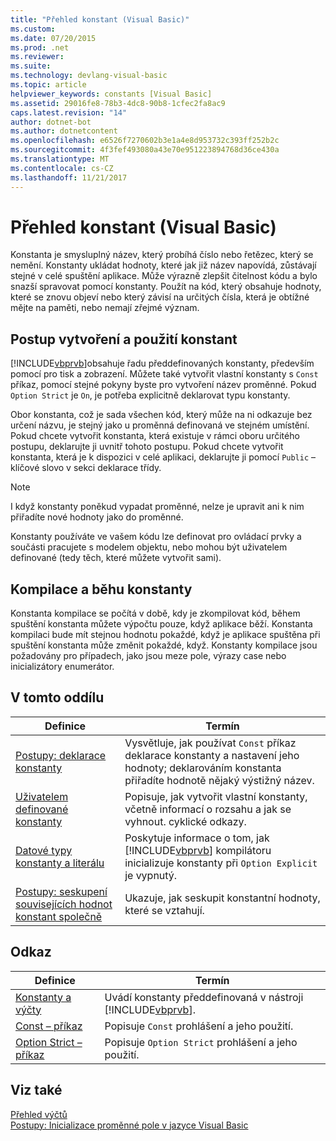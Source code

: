 ```yaml
---
title: "Přehled konstant (Visual Basic)"
ms.custom: 
ms.date: 07/20/2015
ms.prod: .net
ms.reviewer: 
ms.suite: 
ms.technology: devlang-visual-basic
ms.topic: article
helpviewer_keywords: constants [Visual Basic]
ms.assetid: 29016fe8-78b3-4dc8-90b8-1cfec2fa8ac9
caps.latest.revision: "14"
author: dotnet-bot
ms.author: dotnetcontent
ms.openlocfilehash: e6526f7270602b3e1a4e8d953732c393ff252b2c
ms.sourcegitcommit: 4f3fef493080a43e70e951223894768d36ce430a
ms.translationtype: MT
ms.contentlocale: cs-CZ
ms.lasthandoff: 11/21/2017
---
```

# <a name="constants-overview-visual-basic"></a>Přehled konstant (Visual Basic)
Konstanta je smysluplný název, který probíhá číslo nebo řetězec, který se nemění. Konstanty ukládat hodnoty, které jak již název napovídá, zůstávají stejné v celé spuštění aplikace. Může výrazně zlepšit čitelnost kódu a bylo snazší spravovat pomocí konstanty. Použít na kód, který obsahuje hodnoty, které se znovu objeví nebo který závisí na určitých čísla, která je obtížné mějte na paměti, nebo nemají zřejmé význam.  
  
## <a name="how-to-create-and-use-constants"></a>Postup vytvoření a použití konstant  
 [!INCLUDE[vbprvb](~/includes/vbprvb-md.md)]obsahuje řadu předdefinovaných konstanty, především pomocí pro tisk a zobrazení. Můžete také vytvořit vlastní konstanty s `Const` příkaz, pomocí stejné pokyny byste pro vytvoření název proměnné. Pokud `Option Strict` je `On`, je potřeba explicitně deklarovat typu konstanty.  
  
 Obor konstanta, což je sada všechen kód, který může na ni odkazuje bez určení názvu, je stejný jako u proměnná definovaná ve stejném umístění. Pokud chcete vytvořit konstanta, která existuje v rámci oboru určitého postupu, deklarujte ji uvnitř tohoto postupu. Pokud chcete vytvořit konstanta, která je k dispozici v celé aplikaci, deklarujte ji pomocí `Public` – klíčové slovo v sekci deklarace třídy.  
  
> [!NOTE]
>  I když konstanty poněkud vypadat proměnné, nelze je upravit ani k nim přiřadíte nové hodnoty jako do proměnné.  
  
 Konstanty používáte ve vašem kódu lze definovat pro ovládací prvky a součásti pracujete s modelem objektu, nebo mohou být uživatelem definované (tedy těch, které můžete vytvořit sami).  
  
## <a name="compile-time-and-run-time-constants"></a>Kompilace a běhu konstanty  
 Konstanta kompilace se počítá v době, kdy je zkompilovat kód, během spuštění konstanta můžete výpočtu pouze, když aplikace běží. Konstanta kompilaci bude mít stejnou hodnotu pokaždé, když je aplikace spuštěna při spuštění konstanta může změnit pokaždé, když. Konstanty kompilace jsou požadovány pro případech, jako jsou meze pole, výrazy case nebo inicializátory enumerátor.  
  
## <a name="in-this-section"></a>V tomto oddílu  
  
|Definice|Termín|  
|---|---|  
|[Postupy: deklarace konstanty](../../../../visual-basic/programming-guide/language-features/constants-enums/how-to-declare-a-constant.md)|Vysvětluje, jak používat `Const` příkaz deklarace konstanty a nastavení jeho hodnoty; deklarováním konstanta přiřadíte hodnotě nějaký výstižný název.|  
|[Uživatelem definované konstanty](../../../../visual-basic/programming-guide/language-features/constants-enums/user-defined-constants.md)|Popisuje, jak vytvořit vlastní konstanty, včetně informací o rozsahu a jak se vyhnout. cyklické odkazy.|  
|[Datové typy konstanty a literálu](../../../../visual-basic/programming-guide/language-features/constants-enums/constant-and-literal-data-types.md)|Poskytuje informace o tom, jak [!INCLUDE[vbprvb](~/includes/vbprvb-md.md)] kompilátoru inicializuje konstanty při `Option Explicit` je vypnutý.|  
|[Postupy: seskupení souvisejících hodnot konstant společně](../../../../visual-basic/programming-guide/language-features/constants-enums/how-to-group-related-constant-values-together.md)|Ukazuje, jak seskupit konstantní hodnoty, které se vztahují.|  
  
## <a name="reference"></a>Odkaz  
  
|Definice|Termín|  
|---|---|  
|[Konstanty a výčty](../../../../visual-basic/language-reference/constants-and-enumerations.md)|Uvádí konstanty předdefinovaná v nástroji [!INCLUDE[vbprvb](~/includes/vbprvb-md.md)].|  
|[Const – příkaz](../../../../visual-basic/language-reference/statements/const-statement.md)|Popisuje `Const` prohlášení a jeho použití.|  
|[Option Strict – příkaz](../../../../visual-basic/language-reference/statements/option-strict-statement.md)|Popisuje `Option Strict` prohlášení a jeho použití.|  
  
## <a name="see-also"></a>Viz také  
 [Přehled výčtů](../../../../visual-basic/programming-guide/language-features/constants-enums/enumerations-overview.md)  
 [Postupy: Inicializace proměnné pole v jazyce Visual Basic](../../../../visual-basic/programming-guide/language-features/arrays/how-to-initialize-an-array-variable.md)
